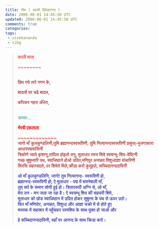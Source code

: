 ```yaml
---           
title: गीत ( स्वामी विवेकानन्द )
date: 2006-06-01 14:45:50 UTC
updated: 2006-06-01 14:45:50 UTC
comments: true
categories: 
tags: 
 - vivekananda
 - sibg
---
```

<blockquote><p align="left"><span style="color:#ff0000;">काली माता</span></p><p align="left"><span style="color:#ff0000;">~~~~~~~~</span></p><p align="left"><br /><span style="color:#990000;">छिप गये तारे गगन के,</span></p><p align="left"><span style="color:#990000;">बादलों पर चढे बादल,</span></p><p align="left"><span style="color:#990000;">काँपकर गहरा अँधेरा,</span></p><p align="left"><br /><span style="color:#339999;">क्रमशः...</span></p><p align="left"><strong><span style="color:#ff0000;">भैरवी एकताला</span></strong></p><p align="left"><strong><span style="color:#ff0000;">~~~~~~~~~~~~~</span></strong><br /><span style="color:#990000;">जागो माँ कुलकुण्डलिनी,तुमि ब्रह्मानन्दस्वरूपिणी, तुमि नित्यानन्दस्वरूपिणी प्रसुप्त्-भुजगाकारा आधारपद्मवासिनी<br />त्रिकोणे ज्वले कृशानु,तापिता होइलो तनु, मूलाधार त्यज शिवे स्वयन्भू-शिव-वेष्टिनी<br />गच्छ सुषुम्नारि पथ, स्वाधिष्ठाने होओ उदित,मणिपुर अनाहत विशुध्दाज्ञा संचारिणी<br />शिरसि सहस्त्रदले, पर शिवेते मिले,क्रीडा करो कुतूहले, सच्चिदानन्ददायिनी </span></p><p align="left"><span style="color:#000099;">ओ माँ कुलकुण्डलिनि, जागो! तुम नित्यानन्द- स्वरूपिणी हो,<br />ब्रह्मानन्द-स्वरूपिणी हो; ऐ मूलाधार - पद्म में बसनेबाली माँ,<br />तुम् सर्प के समान सोयी हुई हो। त्रितापरूपी अग्नि से, ओ माँ,<br />मेरा तन - मन जला जा रहा है। ऐ स्वयम्भू शिव की सहचरी शिवे,<br />मूलाधार को छोड स्वाधिष्ठान में उदित होकर सुषुम्ना के पथ से ऊपर उठो।<br />फिर माँ मणिपोर, अनाहत, विशुध्द और आज्ञा चक्रो में से होते हुए<br />मस्तक में सहस्रार में पहुँचकर परमशिव के साथ युक्त हो जाओ और</span></p><p align="left"><span style="color:#000099;">हे सच्चिदानन्ददायिनी, वहाँ पर आनन्द के साथ क्रिडा करो।<br /></p></span><p align="left"><span style="color:#339999;"></span></p><p align="left"><span style="color:#339999;"></span></p><p align="left"><span style="color:#339999;"></span></p><blockquote><p align="left"></p></blockquote></blockquote>